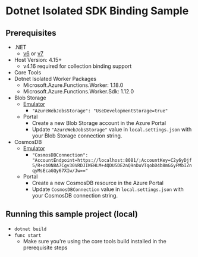 # Dotnet Isolated SDK Binding Sample

## Prerequisites

- .NET
  - [v6](https://dotnet.microsoft.com/download/dotnet/6.0) or [v7](https://dotnet.microsoft.com/download/dotnet/7.0)
- Host Version: 4.15+
  - v4.16 required for collection binding support
- Core Tools
- Dotnet Isolated Worker Packages
  - Microsoft.Azure.Functions.Worker: 1.18.0
  - Microsoft.Azure.Functions.Worker.Sdk: 1.12.0
- Blob Storage
  - [Emulator](https://learn.microsoft.com/azure/storage/common/storage-use-azurite?toc=%2Fazure%2Fstorage%2Fblobs%2Ftoc.json&bc=%2Fazure%2Fstorage%2Fblobs%2Fbreadcrumb%2Ftoc.json&tabs=visual-studio)
    - `"AzureWebJobsStorage": "UseDevelopmentStorage=true"`
  - Portal
    - Create a new Blob Storage account in the Azure Portal
    - Update `"AzureWebJobsStorage"` value in `local.settings.json` with your
      Blob Storage connection string.
- CosmosDB
  - [Emulator](https://learn.microsoft.com/azure/cosmos-db/local-emulator?tabs=ssl-netstd21)
    - `"CosmosDBConnection": "AccountEndpoint=https://localhost:8081/;AccountKey=C2y6yDjf5/R+ob0N8A7Cgv30VRDJIWEHLM+4QDU5DE2nQ9nDuVTqobD4b8mGGyPMbIZnqyMsEcaGQy67XIw/Jw=="`
  - Portal
    - Create a new CosmosDB resource in the Azure Portal
    - Update `CosmosDBConnection` value in `local.settings.json` with your
        CosmosDB connection string.

## Running this sample project (local)

- `dotnet build`
- `func start`
  - Make sure you're using the core tools build installed in the prerequisite steps
